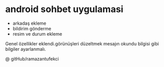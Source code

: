 # android sohbet uygulamasi
- arkadaş ekleme
- bildirim gönderme
- resim ve durum ekleme

Genel özellikler eklendi.görünüşleri düzeltmek mesajın okundu bilgisi gibi bilgiler ayarlanmalı.

@ gitHub/ramazantufekci
